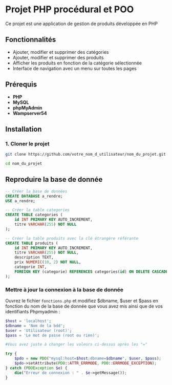 # Projet PHP procédural et POO

Ce projet est une application de gestion de produits développée en PHP

## Fonctionnalités

- Ajouter, modifier et supprimer des catégories
- Ajouter, modifier et supprimer des produits
- Afficher les produits en fonction de la catégorie sélectionnée
- Interface de navigation avec un menu sur toutes les pages

## Prérequis

- **PHP** 
- **MySQL** 
- **phpMyAdmin** 
- **Wampserver54**

## Installation

### 1. Cloner le projet

```bash
git clone https://github.com/votre_nom_d_utilisateur/nom_du_projet.git
```
```bash
cd nom_du_projet
```

## Reproduire la base de donnée

```sql
-- Créer la base de données
CREATE DATABASE a_rendre;
USE a_rendre;
```
```sql
-- Créer la table categories
CREATE TABLE categories (
    id INT PRIMARY KEY AUTO_INCREMENT,
    titre VARCHAR(255) NOT NULL
);
```
```sql
-- Créer la table produits avec la clé étrangère référante
CREATE TABLE produits (
    id INT PRIMARY KEY AUTO_INCREMENT,
    titre VARCHAR(255) NOT NULL,
    description TEXT,
    prix NUMERIC(10, 2) NOT NULL,
    categorie INT,
    FOREIGN KEY (categorie) REFERENCES categories(id) ON DELETE CASCADE ON UPDATE CASCADE
);
```
### Mettre à jour la connexion à la base de donnée

Ouvrez le fichier `fonctions.php` et modifiez $dbname, $user et $pass en fonction du nom de la base de donnée que vous avez mis ainsi que de vos identifiants Phpmyadmin :

```php
$host = 'localhost';
$dbname = 'Nom de la bdd';
$user = 'Utilisateur (root)';
$pass = 'Le mot de passe (root ou rien)';

#Vous avez juste à changer les valeurs ci-dessus après les "="

try {
    $pdo = new PDO("mysql:host=$host;dbname=$dbname", $user, $pass);
    $pdo->setAttribute(PDO::ATTR_ERRMODE, PDO::ERRMODE_EXCEPTION);
} catch (PDOException $e) {
    die("Erreur de connexion : " . $e->getMessage());
}
```
